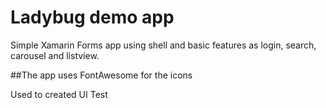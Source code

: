 # Ladybug demo app

Simple Xamarin Forms app using shell and basic features as login, search, carousel and listview.

##The app uses FontAwesome for the icons 

Used to created UI Test
